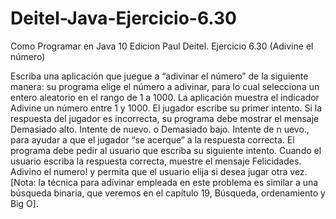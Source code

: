 # Deitel-Java-Ejercicio-6.30
Como Programar en Java 10 Edicion Paul Deitel. Ejercicio 6.30 (Adivine el número)

Escriba una aplicación que juegue a “adivinar el número” de la siguiente manera: su programa elige el número a adivinar, para lo cual selecciona un entero aleatorio en el rango de 1 a 1000. La aplicación muestra el indicador Adivine un número entre 1 y 1000. El jugador escribe su primer intento. Si la respuesta del jugador es incorrecta, su programa debe mostrar el mensaje Demasiado alto. Intente de nuevo. o Demasiado bajo. Intente de n uevo., para ayudar a que el jugador “se acerque” a la respuesta correcta. El programa debe pedir al usuario que escriba su siguiente intento. Cuando el usuario escriba la respuesta correcta, muestre el mensaje Felicidades. Adivino el numero! y permita que el usuario elija si desea jugar otra vez. [Nota: la técnica para adivinar empleada en este problema es similar a una búsqueda binaria, que veremos en el capítulo 19, Búsqueda, ordenamiento y Big O].
